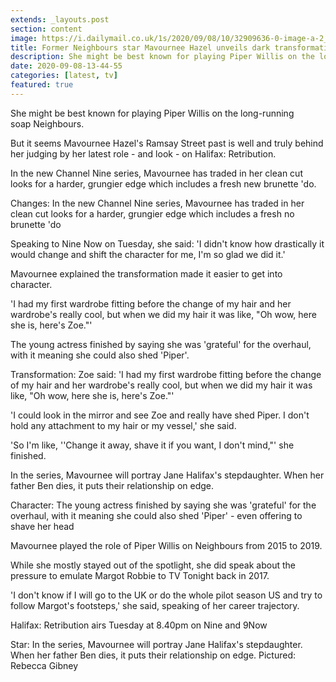 ```yaml
---
extends: _layouts.post
section: content
image: https://i.dailymail.co.uk/1s/2020/09/08/10/32909636-0-image-a-2_1599556535088.jpg 
title: Former Neighbours star Mavournee Hazel unveils dark transformation on Halifax Retribution 
description: She might be best known for playing Piper Willis on the long-running soap Neighbours. 
date: 2020-09-08-13-44-55 
categories: [latest, tv] 
featured: true 
--- 
```

She might be best known for playing Piper Willis on the long-running soap Neighbours.

But it seems Mavournee Hazel's Ramsay Street past is well and truly behind her judging by her latest role - and look - on Halifax: Retribution. 

In the new Channel Nine series, Mavournee has traded in her clean cut looks for a harder, grungier edge which includes a fresh new brunette 'do. 

Changes: In the new Channel Nine series, Mavournee has traded in her clean cut looks for a harder, grungier edge which includes a fresh no brunette 'do

Speaking to Nine Now on Tuesday, she said: 'I didn't know how drastically it would change and shift the character for me, I'm so glad we did it.' 

Mavournee explained the transformation made it easier to get into character. 

'I had my first wardrobe fitting before the change of my hair and her wardrobe's really cool, but when we did my hair it was like, "Oh wow, here she is, here's Zoe."'

The young actress finished by saying she was 'grateful' for the overhaul, with it meaning she could also shed 'Piper'. 

Transformation: Zoe said: 'I had my first wardrobe fitting before the change of my hair and her wardrobe's really cool, but when we did my hair it was like, "Oh wow, here she is, here's Zoe."'

'I could look in the mirror and see Zoe and really have shed Piper. I don't hold any attachment to my hair or my vessel,' she said. 

'So I'm like, ''Change it away, shave it if you want, I don't mind,"' she finished. 

In the series, Mavournee will portray Jane Halifax's stepdaughter. When her father Ben dies, it puts their relationship on edge. 

Character: The young actress finished by saying she was 'grateful' for the overhaul, with it meaning she could also shed 'Piper' - even offering to shave her head

Mavournee played the role of Piper Willis on Neighbours from 2015 to 2019. 

While she mostly stayed out of the spotlight, she did speak about the pressure to emulate Margot Robbie to TV Tonight back in 2017.   

'I don't know if I will go to the UK or do the whole pilot season US and try to follow Margot's footsteps,' she said, speaking of her career trajectory.  

Halifax: Retribution airs Tuesday at 8.40pm on Nine and 9Now

Star: In the series, Mavournee will portray Jane Halifax's stepdaughter. When her father Ben dies, it puts their relationship on edge. Pictured: Rebecca Gibney 

